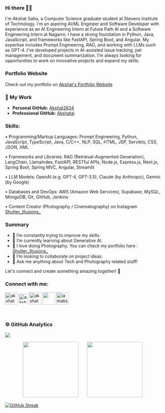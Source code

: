 ### Hi there 👋🏻

I'm Akshat Sahu, a Computer Science graduate student at Stevens Institute of Technology. I'm an aspiring AI/ML Engineer and Software Developer with experience as an AI Engineering Intern at Future Path AI and a Software Engineering Intern at Nagarro. I have a strong foundation in Python, Java, JavaScript, and frameworks like FastAPI, Spring Boot, and Angular. My expertise includes Prompt Engineering, RAG, and working with LLMs such as GPT-4. I've developed projects in AI-assisted issue tracking, pet management, and document summarization. I'm always looking for opportunities to work on innovative projects and expand my skills.

### Portfolio Website

Check out my portfolio on [Akshat's Portfolio Website](https://akshat2634.github.io)


### 🏢 My Work  
- **Personal GitHub:** [Akshat2634](https://github.com/Akshat2634)  
- **Professional GitHub:** [Akshatai](https://github.com/Akshatai)  


### Skills: <br>
  • Programming/Markup Languages: Prompt Engineering, Python, JavaScript, TypeScript, Java, C/C++, NLP, SQL, HTML, JSP, Servlets, CSS, JSON, XML

  • Frameworks and Libraries: RAG (Retrieval-Augmented Generation), LangChain, LlamaIndex, FastAPI, RESTful APIs, Node.js, Express.js, Next.js, Spring Boot, Spring MVC, Angular, Streamlit 

  • LLM Models: OpenAI (e.g. GPT-4, GPT-3.5), Claude (by Anthropic), Gemini (by Google)
  
  • Databases and DevOps: AWS (Amazon Web Services), Supabase, MySQL, MongoDB, Git, GitHub, Jenkins 


• Content Creator (Photography / Cinematography) on Instagram  [Shutter_Illusions_](https://www.instagram.com/shutter_illusions_/) 


### Summary

- 🔭 I’m constantly trying to improve my skills.
- 🌱 I’m currently learning about Generative AI.
- 📸 I love doing Photography. You can check my portfolio here :  [Shutter_Illusions_](https://www.instagram.com/shutter_illusions_/) 
- 👯 I’m looking to collaborate on project ideas.
- 💬 Ask me anything about Tech and Photography related stuff!
  

Let's connect and create something amazing together! 🚀


<h3 align="left">Connect with me:</h3>
<p align="left">
<a href="https://www.linkedin.com/in/akshat2634/" target="blank"><img align="center" src="https://img.icons8.com/color/48/000000/linkedin-2--v1.png" alt="akshat2634" height="40" width="40" /></a>
<a href="https://www.kaggle.com/akshatsahu2634" target="blank"><img align="center" src="https://raw.githubusercontent.com/rahuldkjain/github-profile-readme-generator/master/src/images/icons/Social/kaggle.svg" alt="akshatsahu2634" height="30" width="30" /></a>
<a href="https://www.hackerrank.com/akshat2634" target="blank"><img align="center" src="https://raw.githubusercontent.com/rahuldkjain/github-profile-readme-generator/master/src/images/icons/Social/hackerrank.svg" alt="akshat2634" height="40" width="40" /></a>
<a href="mailto:akshatsahu1@gmail.com" title="Mail me" target="_blank" onclick="window.open('your WS URL');">
<img align="center" src="https://img.icons8.com/color/48/000000/gmail-new.png" height="40" width="40"/></a>
<a href="https://www.instagram.com/iamakshatsahu/" target="blank"><img align="center" src="https://raw.githubusercontent.com/rahuldkjain/github-profile-readme-generator/master/src/images/icons/Social/instagram.svg" alt="iamakshatsahu" height="40" width="40" /></a>  
</p> <br>


### ⚙️ GitHub Analytics

<img src="https://komarev.com/ghpvc/?username=Akshat2634&label=Profile+Views">    

<p align="center">
<img height="180em" src="https://github-readme-stats.vercel.app/api?username=Akshat2634&count_private=true&show_icons=true&theme=algolia">
&nbsp &nbsp &nbsp
<img height="180em" src ="https://github-readme-stats.vercel.app/api/top-langs/?username=Akshat2634&layout=compact&theme=algolia">
</p>

[![GitHub Streak](https://github-readme-streak-stats.herokuapp.com?user=Akshat2634&theme=algolia&date_format=M%20j%5B%2C%20Y%5D)](https://git.io/streak-stats)



